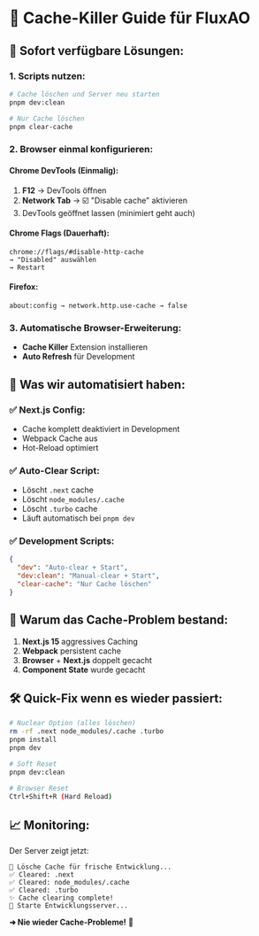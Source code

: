 # 🧹 Cache-Killer Guide für FluxAO

## 🚀 **Sofort verfügbare Lösungen:**

### **1. Scripts nutzen:**
```bash
# Cache löschen und Server neu starten
pnpm dev:clean

# Nur Cache löschen
pnpm clear-cache
```

### **2. Browser einmal konfigurieren:**

#### **Chrome DevTools (Einmalig):**
1. **F12** → DevTools öffnen
2. **Network Tab** → ☑️ "Disable cache" aktivieren
3. DevTools geöffnet lassen (minimiert geht auch)

#### **Chrome Flags (Dauerhaft):**
```
chrome://flags/#disable-http-cache
→ "Disabled" auswählen
→ Restart
```

#### **Firefox:**
```
about:config → network.http.use-cache → false
```

### **3. Automatische Browser-Erweiterung:**
- **Cache Killer** Extension installieren
- **Auto Refresh** für Development

## 🔧 **Was wir automatisiert haben:**

### **✅ Next.js Config:**
- Cache komplett deaktiviert in Development
- Webpack Cache aus
- Hot-Reload optimiert

### **✅ Auto-Clear Script:**
- Löscht `.next` cache
- Löscht `node_modules/.cache` 
- Löscht `.turbo` cache
- Läuft automatisch bei `pnpm dev`

### **✅ Development Scripts:**
```json
{
  "dev": "Auto-clear + Start",
  "dev:clean": "Manual-clear + Start", 
  "clear-cache": "Nur Cache löschen"
}
```

## 🎯 **Warum das Cache-Problem bestand:**

1. **Next.js 15** aggressives Caching
2. **Webpack** persistent cache
3. **Browser** + **Next.js** doppelt gecacht
4. **Component State** wurde gecacht

## 🛠️ **Quick-Fix wenn es wieder passiert:**

```bash
# Nuclear Option (alles löschen)
rm -rf .next node_modules/.cache .turbo
pnpm install
pnpm dev

# Soft Reset
pnpm dev:clean

# Browser Reset
Ctrl+Shift+R (Hard Reload)
```

## 📈 **Monitoring:**

Der Server zeigt jetzt:
```
🧹 Lösche Cache für frische Entwicklung...
✅ Cleared: .next
✅ Cleared: node_modules/.cache  
✅ Cleared: .turbo
✨ Cache clearing complete!
🚀 Starte Entwicklungsserver...
```

**➜ Nie wieder Cache-Probleme!** 🎉